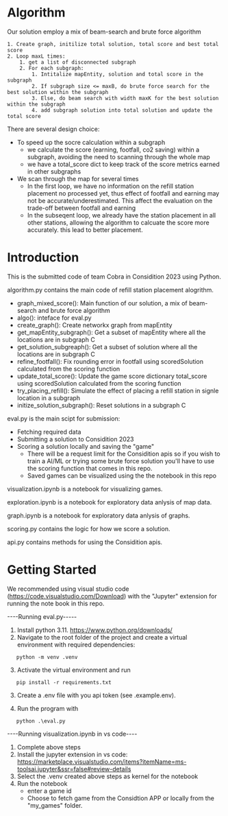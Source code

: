 # Algorithm
Our solution employ a mix of beam-search and brute force algorithm

    1. Create graph, initilize total solution, total score and best total score
    2. Loop maxL times: 
        1. get a list of disconnected subgraph
        2. For each subgraph:
            1. Intitalize mapEntity, solution and total score in the subgraph
            2. If subgraph size <= maxB, do brute force search for the best solution within the subgraph
            3. Else, do beam search with width maxK for the best solution within the subgraph
            4. add subgraph solution into total solution and update the total score 

There are several design choice:
- To speed up the socre calculation within a subgraph
   - we calculate the score (earning, footfall, co2 saving) within a subgraph, avoiding the need to scanning through the whole map
   - we have a total_score dict to keep track of the score metrics earned in other subgraphs
- We scan through the map for several times
   - In the first loop, we have no information on the refill station placement no processed yet, thus effect of footfall and earning may not be accurate/underestimated. This affect the evaluation on the trade-off between footfall and earning
   - In the subseqent loop, we already have the station placement in all other stations, allowing the algorithm to calcuate the score more accurately. this lead to better placement.




# Introduction

This is the submitted code of team Cobra in Considition 2023 using Python.

algorithm.py contains the main code of refill station placement alogrithm.

- graph_mixed_score(): Main function of our solution, a mix of beam-search and brute force algorithm
- algo(): inteface for eval.py
- create_graph(): Create networkx graph from mapEntity
- get_mapEntity_subgraph(): Get a subset of mapEntity where all the locations are in subgraph C
- get_solution_subgreaph(): Get a subset of solution where all the locations are in subgraph C
- refine_footfall(): Fix rounding error in footfall using scoredSolution calculated from the scoring function
- update_total_score(): Update the game score dictionary total_score using scoredSolution calculated from the scoring function
- try_placing_refill(): Simulate the effect of placing a refill station in signle location in a subgraph
- initize_solution_subgraph(): Reset solutions in a subgraph C

eval.py is the main scipt for submission:

- Fetching required data
- Submitting a solution to Considition 2023
- Scoring a solution locally and saving the "game"
  - There will be a request limit for the Considition apis so if you wish to train a AI/ML or trying some brute force solution you'll have to use the scoring function that comes in this repo.
  - Saved games can be visualized using the the notebook in this repo

visualization.ipynb is a notebook for visualizing games.

exploration.ipynb is a notebook for exploratory data anlysis of map data.

graph.ipynb is a notebook for exploratory data anlysis of graphs.

scoring.py contains the logic for how we score a solution.

api.py contains methods for using the Considition apis.


# Getting Started

We recommended using visual studio code (https://code.visualstudio.com/Download) with the "Jupyter" extension for running the note book in this repo.

----Running eval.py-----

1. Install python 3.11. https://www.python.org/downloads/
2. Navigate to the root folder of the project and create a virtual environment with required dependencies:

```console
   python -m venv .venv
```

3. Activate the virtual environment and run

```console
   pip install -r requirements.txt
```

3. Create a .env file with you api token (see .example.env).

4. Run the program with

```console
   python .\eval.py
```

----Running visualization.ipynb in vs code----

1. Complete above steps
2. Install the jupyter extension in vs code: https://marketplace.visualstudio.com/items?itemName=ms-toolsai.jupyter&ssr=false#review-details
3. Select the .venv created above steps as kernel for the notebook
4. Run the notebook
   - enter a game id
   - Choose to fetch game from the Considtion APP or locally from the "my_games" folder.
